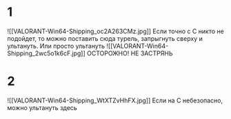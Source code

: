 # 1
![[VALORANT-Win64-Shipping_oc2A263CMz.jpg]]
Если точно с C никто не подойдет, то можно поставить сюда турель, запрыгнуть сверху и ультануть. Или просто ультануть
![[VALORANT-Win64-Shipping_2wc5o1k6cF.jpg]]
ОСТОРОЖНО! НЕ ЗАСТРЯНЬ
# 2
![[VALORANT-Win64-Shipping_WtXTZvHhFX.jpg]]
Если на C небезопасно, можно ультануть здесь

